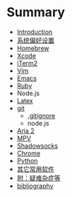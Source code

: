 # Summary

* [Introduction](README.md)
* [系统偏好设置](preference_and_settings/readme.md)
* [Homebrew](homebrew.md)
* [Xcode](xcode.md)
* [iTerm2](iterm2.md)
* [Vim](vim.md)
* [Emacs](emacs.md)
* [Ruby](ruby.md)
* Node.js
* [Latex](latex.md)
* [git](git.md)
   * [.gitignore](gitignore.md)
   * node.js
* [Aria 2](aria_2/readme.md)
* [MPV](mpv.md)
* [Shadowsocks](shadowsocks.md)
* [Chrome](chrome.md)
* [Python](python.md)
* [其它常用软件](Others.md)
* [附：疑难杂症等](appendix.md)
* [bibliography](bibliography.md)

